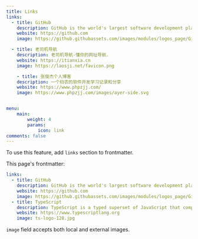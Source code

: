 ```yaml
---
title: Links
links:
  - title: GitHub
    description: GitHub is the world's largest software development platform.
    website: https://github.com
    image: https://github.githubassets.com/images/modules/logos_page/GitHub-Mark.png

  - title: 老司机导航
    description: 老司机导航-懂你的网址导航.
    website: https://itianxia.cn
    image: https://laosji.net/favicon.png

    - title: 张俊杰个人博客
    description: 一个码农的软件开发学习记录和分享
    website: https://www.phpzjj.com/
    image: https://www.phpzjj.com/images/ayer-side.svg


menu:
    main: 
        weight: 4
        params:
            icon: link
comments: false
---
```


To use this feature, add `links` section to frontmatter.

This page's frontmatter:

```yaml
links:
  - title: GitHub
    description: GitHub is the world's largest software development platform.
    website: https://github.com
    image: https://github.githubassets.com/images/modules/logos_page/GitHub-Mark.png
  - title: TypeScript
    description: TypeScript is a typed superset of JavaScript that compiles to plain JavaScript.
    website: https://www.typescriptlang.org
    image: ts-logo-128.jpg
```

`image` field accepts both local and external images.
